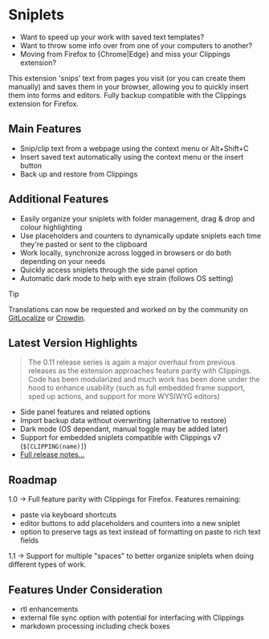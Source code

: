 # Sniplets

- Want to speed up your work with saved text templates?
- Want to throw some info over from one of your computers to another?
- Moving from Firefox to {Chrome|Edge} and miss your Clippings extension?

This extension 'snips' text from pages you visit (or you can create them manually) and saves them in your browser, allowing you to quickly insert them into forms and editors. Fully backup compatible with the Clippings extension for Firefox.

## Main Features

- Snip/clip text from a webpage using the context menu or Alt+Shift+C
- Insert saved text automatically using the context menu or the insert button
- Back up and restore from Clippings

## Additional Features

- Easily organize your sniplets with folder management, drag & drop and colour highlighting
- Use placeholders and counters to dynamically update sniplets each time they're pasted or sent to the clipboard
- Work locally, synchronize across logged in browsers or do both depending on your needs
- Quickly access sniplets through the side panel option
- Automatic dark mode to help with eye strain (follows OS setting)

> [!TIP]
> Translations can now be requested and worked on by the community on [GitLocalize](https://gitlocalize.com/repo/9628) or [Crowdin](https://crowdin.com/project/sniplets).

## Latest Version Highlights

> The 0.11 release series is again a major overhaul from previous releases as the extension approaches feature parity with Clippings. Code has been modularized and much work has been done under the hood to enhance usability (such as full embedded frame support, sped up actions, and support for more WYSIWYG editors)

- Side panel features and related options
- Import backup data without overwriting (alternative to restore)
- Dark mode (OS dependant, manual toggle may be added later)
- Support for embedded sniplets compatible with Clippings v7 (`$[CLIPPING(name)]`)
- [Full release notes…](https://github.com/AppliedElegance/Sniplets/blob/dev/CHANGELOG.md)

## Roadmap

1.0 -> Full feature parity with Clippings for Firefox. Features remaining:

- paste via keyboard shortcuts
- editor buttons to add placeholders and counters into a new sniplet
- option to preserve tags as text instead of formatting on paste to rich text fields

1.1 -> Support for multiple "spaces" to better organize sniplets when doing different types of work.

## Features Under Consideration

- rtl enhancements
- external file sync option with potential for interfacing with Clippings
- markdown processing including check boxes
